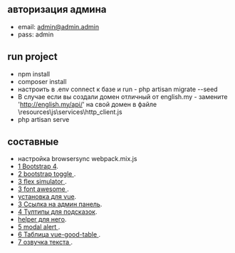 ## авторизация админа
- email: admin@admin.admin
- pass: admin

## run project
- npm install
- composer install
- настроить в .env connect к базе и run - php artisan migrate --seed
- В случае если вы создали домен отличный от english.my - замените 'http://english.my/api/' на свой домен в файле \resources\js\services\http_client.js
- php artisan serve

## составные

- настройка browsersync webpack.mix.js
- [1 Bootstrap 4](https://bootstrap-4.ru/docs/4.0/components/tooltips/).
- [2 bootstrap toggle ](http://www.bootstraptoggle.com/).
- [3 flex simulator ](http://cssworld.ru/flex/).
- [3 font awesome ](https://fontawesome.com/v5/icons/trash-alt?f=classic&s=solid).
- [установка для vue](https://www.npmjs.com/package/vue-bootstrap-toggle).
- [3 Ссылка на админ панель](https://adminlte.io/themes/v3/).
- [4 Тултипы для подсказок](https://kabbouchi.github.io/vue-tippy/4.0/features/default.html).
- [helper для него](https://atomiks.github.io/tippyjs/v6/html-content/).
- [5 modal alert ](https://sweetalert2.github.io/#handling-buttons).
- [6 Таблица vue-good-table ](https://xaksis.github.io/vue-good-table/guide/).
- [7 озвучка текста ](https://xhtml.ru/2021/javascript/javascript-text-to-speech-and-its-many-quirks/).

